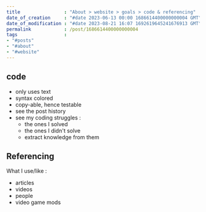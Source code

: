 ```yaml
---
title                : "About > website > goals > code & referencing"
date_of_creation     : "#date 2023-06-13 00:00 1686614400000000004 GMT"
date_of_modification : "#date 2023-08-21 16:07 1692619645241676913 GMT"
permalink            : /post/1686614400000000004
tags                 : 
- "#posts"
- "#about" 
- "#website"
---
```


## code
  - only uses text
  - syntax colored
  - copy-able, hence testable
  - see the post history
  - see my coding struggles :
    - the ones I solved
    - the ones I didn't solve
    - extract knowledge from them


## Referencing

What I use/like :
  - articles
  - videos
  - people
  - video game mods

  
